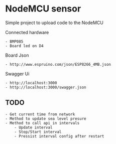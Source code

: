 # NodeMCU sensor

Simple project to upload code to the NodeMCU

Connected hardware

    - BMP085
    - Board led on D4

Board Json

    - http://www.espruino.com/json/ESP8266_4MB.json

Swagger Ui

    - http://localhost:3000
    - http://localhost:3000/swagger.json

## TODO
    - Get current time from network
    - Method to update sea level presure
    - Method to call api in intervals
        - Update interval
        - Stop/Start interval
        - Pressist interval config after restart